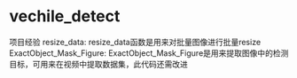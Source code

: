 # vechile_detect
项目经验
resize_data:
  resize_data函数是用来对批量图像进行批量resize
ExactObject_Mask_Figure:
  ExactObject_Mask_Figure是用来提取图像中的检测目标，可用来在视频中提取数据集，此代码还需改进
